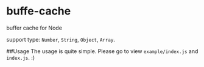 buffe-cache
===========

buffer cache for Node

support type: `Number`, `String`, `Object`, `Array`.


##Usage
The usage is quite simple. Please go to view `example/index.js` and `index.js`. :)
